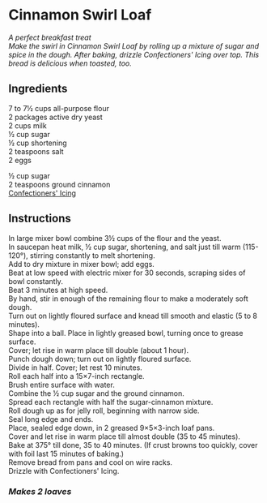 # Cinnamon Swirl Loaf

*A perfect breakfast treat*  
*Make the swirl in Cinnamon Swirl Loaf by rolling up a mixture of sugar and spice in the dough. After baking, drizzle Confectioners' Icing over top. This bread is delicious when toasted, too.*

## Ingredients
7 to 7&frac12; cups all-purpose flour  
2 packages active dry yeast  
2 cups milk  
&frac12; cup sugar  
&frac12; cup shortening  
2 teaspoons salt  
2 eggs  

&frac12; cup sugar  
2 teaspoons ground cinnamon  
[Confectioners' Icing](../Extras/Confectioners'%20Icing.md)  

## Instructions
In large mixer bowl combine 3&frac12; cups of the flour and the yeast.  
In saucepan heat milk, &frac12; cup sugar, shortening, and salt just till warm (115-120&deg;), stirring constantly to melt shortening.  
Add to dry mixture in mixer bowl; add eggs.  
Beat at low speed with electric mixer for 30 seconds, scraping sides of bowl constantly.  
Beat 3 minutes at high speed.  
By hand, stir in enough of the remaining flour to make a moderately soft dough.  
Turn out on lightly floured surface and knead till smooth and elastic (5 to 8 minutes).  
Shape into a ball. Place in lightly greased bowl, turning once to grease surface.  
Cover; let rise in warm place till double (about 1 hour).  
Punch dough down; turn out on lightly floured surface.  
Divide in half. Cover; let rest 10 minutes.  
Roll each half into a 15&times;7-inch rectangle.  
Brush entire surface with water.  
Combine the &frac12; cup sugar and the ground cinnamon.  
Spread each rectangle with half the sugar-cinnamon mixture.  
Roll dough up as for jelly roll, beginning with narrow side.  
Seal long edge and ends.  
Place, sealed edge down, in 2 greased 9&times;5&times;3-inch loaf pans.  
Cover and let rise in warm place till almost double (35 to 45 minutes).  
Bake at 375&deg; till done, 35 to 40 minutes. (If crust browns too quickly, cover with foil last 15 minutes of baking.)  
Remove bread from pans and cool on wire racks.  
Drizzle with Confectioners' Icing.  

### *Makes 2 loaves*
